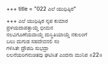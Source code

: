 +++
title = "022 ಎಲೆ ಯುಧಿಷ್ಠಿರ"

+++
ಎಲೆ ಯುಧಿಷ್ಠಿರ ನೃಪ ಕುಮಾರ  
ಪ್ರಳಯದಾಪತ್ತಾಯ್ತೆ ಭೀಮನ  
ನಲವಿಗೂಣೆಯವಾಯ್ತೆ ದುಸ್ಥಿತಿಯಾಯ್ತೆ ನಕುಲಂಗೆ  
ಬಲು ದುಗುಡ ಸಹದೇವನಲಿ ಸಂ  
ಗಳಿಸಿತೇ ದ್ರೌಪದಿ ಸುಭದ್ರಾ  
ಲಲನೆಯರಿಗನುಚಿತವು ಘಟಿಸಿತೆ ಎಂದನಾ ಮುನಿಪ    ॥22॥